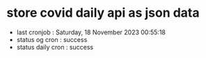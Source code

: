 # store covid daily api as json data

- last cronjob : Saturday, 18 November 2023 00:55:18
- status og cron : success
- status daily cron : success
      
      